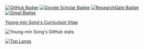 [![GitHub Badge](https://img.shields.io/github/followers/SonginCV?style=social)](https://github.com/SonginCV)
[![Google Scholar Badge](https://img.shields.io/badge/Google-Scholar-lightgrey)](https://scholar.google.com/citations?user=m43cDNkAAAAJ&hl=ko)
[![ResearchGate Badge](https://img.shields.io/badge/Research-Gate-9cf)](https://www.researchgate.net/profile/Young-Min-Song)
[![Gmail Badge](https://img.shields.io/badge/Gmail-d14836?style=flat-square&logo=Gmail&logoColor=white&link=mailto:ssongymin@gmail.com)](mailto:ssongymin@gmail.com)

[Young-min Song's Curriculum Vitae](https://drive.google.com/file/d/158sEuJ9PW9kAClD0NeyZVaJEuIOpolbu/view)

![Young-min Song's GitHub stats](https://github-readme-stats.vercel.app/api?username=SonginCV&theme=city_lights&show_icons=true?count_private=true)

[![Top Langs](https://github-readme-stats.vercel.app/api/top-langs/?username=SonginCV&layout=compact&theme=dark)](https://github.com/anuraghazra/github-readme-stats)
